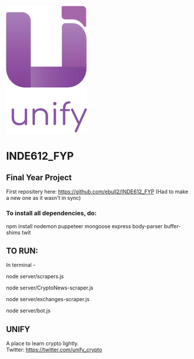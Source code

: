 
<img src="public/assets/new-logoWtxt.png" width="220" style="align-items:center" />

# INDE612_FYP

## **Final Year Project**

First repositery here: https://github.com/ebull2/INDE612_FYP (Had to make a new one as it wasn't in sync)


### To install all dependencies, do:

npm install  nodemon puppeteer mongoose express body-parser buffer-shims twit


## TO RUN:

In terminal - 


node server/scrapers.js     

node server/CryptoNews-scraper.js

node server/exchanges-scraper.js

node server/bot.js

## UNIFY

A place to learn  crypto lightly. <br>
Twitter: https://twitter.com/unify_crypto


